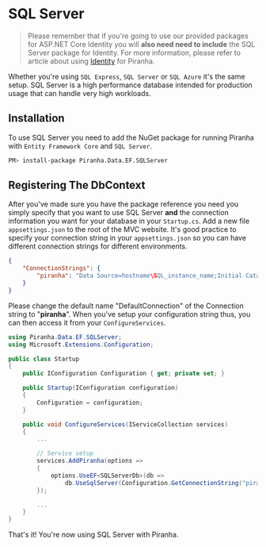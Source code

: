 # SQL Server

> Please remember that if you're going to use our provided packages for ASP.NET Core Identity you will **also need need to include** the SQL Server package for Identity. For more information, please refer to article about using [Identity](../authentication/identity) for Piranha.

Whether you're using `SQL Express`, `SQL Server` or `SQL Azure` it's the same setup. SQL Server is a high performance database intended for production usage that can handle very high workloads.

## Installation

To use SQL Server you need to add the NuGet package for running Piranha with `Entity Framework Core` and `SQL Server`.

~~~ bash
PM> install-package Piranha.Data.EF.SQLServer
~~~

## Registering The DbContext

After you've made sure you have the package reference you need you simply specify that you want to use SQL Server **and** the connection information you want for your database in your `Startup.cs`. Add a new file `appsettings.json` to the root of the MVC website. It's good practice to specify your connection string in your `appsettings.json` so you can have different connection strings for different environments.

~~~ json
{
    "ConnectionStrings": {
        "piranha": "Data Source=hostname\SQL_instance_name;Initial Catalog=;User Id=;Password=;MultipleActiveResultSets=True"
    }
}
~~~

Please change the default name "DefaultConnection" of the Connection string to "**piranha**". When you've setup your configuration string thus, you can then access it from your `ConfigureServices`. 

~~~ csharp
using Piranha.Data.EF.SQLServer;
using Microsoft.Extensions.Configuration;

public class Startup
{
    public IConfiguration Configuration { get; private set; }

    public Startup(IConfiguration configuration)
    {
        Configuration = configuration;
    }

    public void ConfigureServices(IServiceCollection services)
    {
        ...

        // Service setup
        services.AddPiranha(options =>
        {
            options.UseEF<SQLServerDb>(db =>
                db.UseSqlServer(Configuration.GetConnectionString("piranha")));
        });

        ...
    }
}
~~~

That's it! You're now using SQL Server with Piranha.
